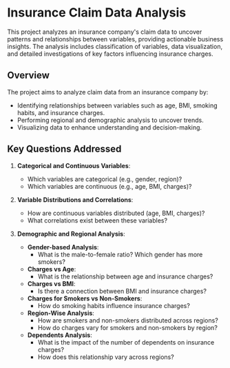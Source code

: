 # Insurance Claim Data Analysis

This project analyzes an insurance company's claim data to uncover patterns and relationships between variables, providing actionable business insights. The analysis includes classification of variables, data visualization, and detailed investigations of key factors influencing insurance charges.

## **Overview**

The project aims to analyze claim data from an insurance company by:
- Identifying relationships between variables such as age, BMI, smoking habits, and insurance charges.
- Performing regional and demographic analysis to uncover trends.
- Visualizing data to enhance understanding and decision-making.

## **Key Questions Addressed**

1. **Categorical and Continuous Variables**:
   - Which variables are categorical (e.g., gender, region)?
   - Which variables are continuous (e.g., age, BMI, charges)?

2. **Variable Distributions and Correlations**:
   - How are continuous variables distributed (age, BMI, charges)?
   - What correlations exist between these variables?

3. **Demographic and Regional Analysis**:
   - **Gender-based Analysis**:
     - What is the male-to-female ratio? Which gender has more smokers?
   - **Charges vs Age**:
     - What is the relationship between age and insurance charges?
   - **Charges vs BMI**:
     - Is there a connection between BMI and insurance charges?
   - **Charges for Smokers vs Non-Smokers**:
     - How do smoking habits influence insurance charges?
   - **Region-Wise Analysis**:
     - How are smokers and non-smokers distributed across regions?
     - How do charges vary for smokers and non-smokers by region?
   - **Dependents Analysis**:
     - What is the impact of the number of dependents on insurance charges?
     - How does this relationship vary across regions?
